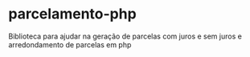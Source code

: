 # parcelamento-php
Biblioteca para ajudar na geração de parcelas com juros e sem juros e arredondamento de parcelas em php
